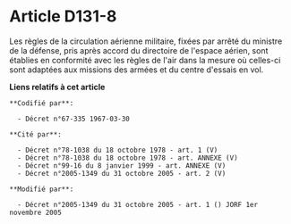 # Article D131-8

Les règles de la circulation aérienne militaire, fixées par arrêté du ministre de la défense, pris après accord du directoire
de l'espace aérien, sont établies en conformité avec les règles de l'air dans la mesure où celles-ci sont adaptées aux
missions des armées et du centre d'essais en vol.

**Liens relatifs à cet article**

	**Codifié par**:

	  - Décret n°67-335 1967-03-30

	**Cité par**:

	  - Décret n°78-1038 du 18 octobre 1978 - art. 1 (V)
	  - Décret n°78-1038 du 18 octobre 1978 - art. ANNEXE (V)
	  - Décret n°99-16 du 8 janvier 1999 - art. ANNEXE (V)
	  - Décret n°2005-1349 du 31 octobre 2005 - art. 2 (V)

	**Modifié par**:

	  - Décret n°2005-1349 du 31 octobre 2005 - art. 1 () JORF 1er novembre 2005
